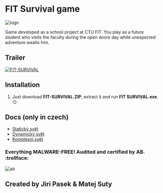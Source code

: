 # FIT Survival game

![logo](/graphics/sprites/logo.png)

Game developed as a school project at CTU FIT. You play as a future student who visits the faculty during the open doors day while unexpected adventure awaits him.

## Trailer

[![FIT-SURVIVAL](https://res.cloudinary.com/marcomontalbano/image/upload/v1611549868/video_to_markdown/images/streamable--mocz4n-c05b58ac6eb4c4700831b2b3070cd403.jpg)](https://streamable.com/mocz4n "FIT-SURVIVAL")

## Installation
1.  Just download **FIT-SURVIVAL.ZIP**, extract it and run **FIT SURVIVAL.exe**. :smirk:

## Docs (only in czech)
- [Statický svět](docs/dokumentace1.md)
- [Dynamický svět](docs/dokumentace2.md)
- [Komplexní svět](docs/dokumentace3.md)

### Everything MALWARE-FREE! Audited and certified by AB. :trollface:

![ab](https://media4.giphy.com/media/OanzDvY4Y5Jp3IlMGe/200.gif)

## Created by Jiri Pasek & Matej Suty
